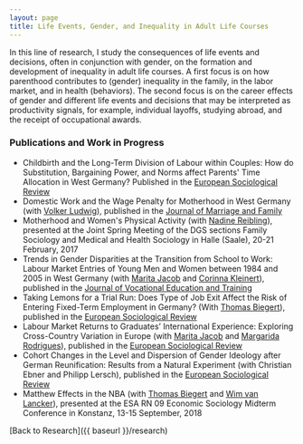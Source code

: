 ```yaml
---
layout: page
title: Life Events, Gender, and Inequality in Adult Life Courses
---
```


In this line of research, I study the consequences of life events and decisions, often in conjunction with gender, on the formation and development of inequality in adult life courses. A first focus is on how parenthood contributes to (gender) inequality in the family, in the labor market, and in health (behaviors). The second focus is on the career effects of gender and different life events and decisions that may be interpreted as productivity signals, for example, individual layoffs, studying abroad, and the receipt of occupational awards. 

### Publications and Work in Progress
* Childbirth and the Long-Term Division of Labour within Couples: How do Substitution, Bargaining Power, and Norms affect Parents' Time Allocation in West Germany? Published in the [European Sociological Review](https://doi.org/10.1093/esr/jcr026)  
* Domestic Work and the Wage Penalty for Motherhood in West Germany (with [Volker Ludwig](https://www.sowi.uni-kl.de/soziologie/team/ludwig/)), published in the [Journal of Marriage and Family](http://onlinelibrary.wiley.com/doi/10.1111/j.1741-3737.2011.00886.x/abstract)
* Motherhood and Women's Physical Activity (with [Nadine Reibling](https://www.uni-siegen.de/phil/sozialwissenschaften/soziologie/mitarbeiter/reibling_nadine/)), presented at the Joint Spring Meeting of the DGS sections Family Sociology and Medical and Health Sociology in Halle (Saale), 20-21 February, 2017  
* Trends in Gender Disparities at the Transition from School to Work: Labour Market Entries of Young Men and Women between 1984 and 2005 in West Germany (with [Marita Jacob](https://www.iss-wiso.uni-koeln.de/de/institut/personen/j/prof-dr-marita-jacob/) and [Corinna Kleinert](https://www.uni-bamberg.de/sozlangbifo/team/prof-dr-corinna-kleinert/)), published in the [Journal of Vocational Education and Training](https://doi.org/10.1080/13636820.2012.738427)
* Taking Lemons for a Trial Run: Does Type of Job Exit Affect the Risk of Entering Fixed-Term Employment in Germany? (With [Thomas Biegert](https://thomasbiegert.github.io)), published in the [European Sociological Review](https://doi.org/10.1093/esr/jcy003) 
* Labour Market Returns to Graduates’ International Experience: Exploring Cross-Country Variation in Europe (with [Marita Jacob](https://www.iss-wiso.uni-koeln.de/de/institut/personen/j/prof-dr-marita-jacob/) and [Margarida Rodrigues](https://autonoma.pt/docentes/margarida-rodrigues/)), published in the [European Sociological Review](https://academic.oup.com/esr/advance-article/doi/10.1093/esr/jcz022/5491504?guestAccessKey=0ca76bf9-84f2-466f-9259-7f83bf91ffea) 
* Cohort Changes in the Level and Dispersion of Gender Ideology after German Reunification: Results from a Natural Experiment (with Christian Ebner and Philipp Lersch), published in the [European Sociological Review](https://academic.oup.com/esr/advance-article/doi/10.1093/esr/jcaa015/5825421?guestAccessKey=753b0df7-7880-4abb-bd5a-23a60b76a910)
* Matthew Effects in the NBA (with [Thomas Biegert](https://thomasbiegert.github.io) and [Wim van Lancker](http://www.wimvanlancker.be/)), presented at the ESA RN 09 Economic Sociology Midterm Conference in Konstanz, 13-15 September, 2018

[Back to Research]({{ baseurl }}/research)
